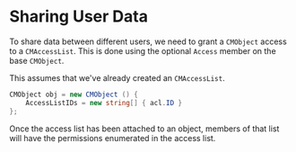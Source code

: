 # Sharing User Data

To share data between different users, we need to grant a `CMObject` access to a `CMAccessList`. This is done using the optional `Access` member on the base `CMObject`.

This assumes that we've already created an `CMAccessList`.

```csharp
CMObject obj = new CMObject () {
	AccessListIDs = new string[] { acl.ID }
};
```

Once the access list has been attached to an object, members of that list will have the permissions enumerated in the access list.
